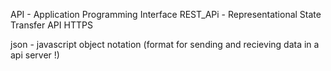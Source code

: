 API - Application Programming Interface
REST_APi - Representational State Transfer API HTTPS

<!-- we will create a backend which can recieve a message from a api client/s on the basics of message or data the response will be genrated !-->

json - javascript object notation (format for sending and recieving data in a api server !)

<!-- HTTPs status codes -->
<!-- 100 - 199 informational -->
<!-- 200 - 299 success -->
<!-- 300 - 399 redirection -->
<!-- 400 - 499 client error(404) -->
<!-- 500 - 599 server error(404) -->

<!-- mini project | create a api that can recieve the data from client and process the information and return it as a json -->
<!-- programming languages suggestions -->
<!-- logics 1| client will make a get request we will return all the languages from the database -->
<!-- logics 2| client will make filtred request like languages realted to web development only , can learn within 3 months , level of language -->
<!-- logics 3| client should be able to add a language -->

<!-- rest api, query parameters path parameters , get post put -->

<!-- database | oprations (creating,reading, updating, deleting ) data -->

<!-- CRUD : create, read, update, delete   -->